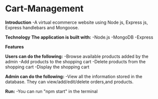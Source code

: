 # Cart-Management
**Introduction**
-A virtual ecommerce website using Node js, Express js, Express handlebars and Mongoose.
 
**Technology**
    **The application is built with:**
-Node.js
-MongoDB 
-Express 
 
**Features**

**Users can do the following:**
-Browse available products added by the admin
-Add products to the shopping cart
-Delete products from the shopping cart
-Display the shopping cart

**Admin can do the following:**
-View all the information stored in the database. They can view/add/edit/delete orders,and products.

**Run:**
-You can run "npm start" in the terminal
